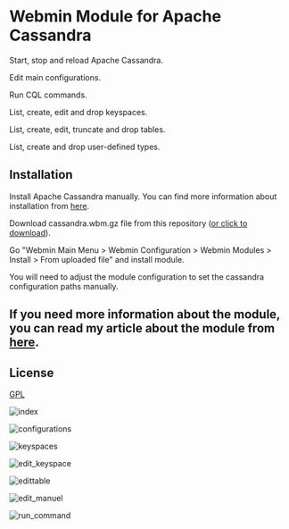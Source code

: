 # Webmin Module for Apache Cassandra

Start, stop and reload Apache Cassandra.

Edit main configurations.

Run CQL commands.

List, create, edit and drop keyspaces.

List, create, edit, truncate and drop tables.

List, create and drop user-defined types.

## Installation

Install Apache Cassandra manually. You can find more information about installation from [here](https://cassandra.apache.org/doc/latest/cassandra/getting_started/installing.html).

Download cassandra.wbm.gz file from this repository ([or click to download](https://oguzbalkaya.net.tr/cassandra.wbm.gz)).

Go "Webmin Main Menu > Webmin Configuration > Webmin Modules > Install > From uploaded file" and install module.

You will need to adjust the module configuration to set the cassandra configuration paths manually.


## If you need more information about the module, you can read my article about the module from [here](https://www.oguzbalkaya.com.tr/2022/04/webmin-module-for-apache-cassandra.html).

## License
[GPL](https://www.gnu.org/licenses/gpl-3.0.tr.html)


![index](https://user-images.githubusercontent.com/44072450/148869564-9d7446fb-bb8b-4b3d-9c4f-d58b3577c89c.png)

![configurations](https://user-images.githubusercontent.com/44072450/148869683-839846ed-1bfa-455f-84d4-88ad89d76fc7.png)

![keyspaces](https://user-images.githubusercontent.com/44072450/148869601-3aae274f-1c4c-4408-af49-53591dec60ce.png)

![edit_keyspace](https://user-images.githubusercontent.com/44072450/148869622-3ed6967c-132a-45be-ad52-dbbb9ffcffcb.png)

![edittable](https://user-images.githubusercontent.com/44072450/148869633-b2390932-ea7d-45db-b10c-cc2eaedd8deb.png)

![edit_manuel](https://user-images.githubusercontent.com/44072450/148869643-2ce8b553-78d8-406f-a082-35993083926c.png)


![run_command](https://user-images.githubusercontent.com/44072450/148869651-771fea6d-1333-4378-bda8-16af8deeedb4.png)
